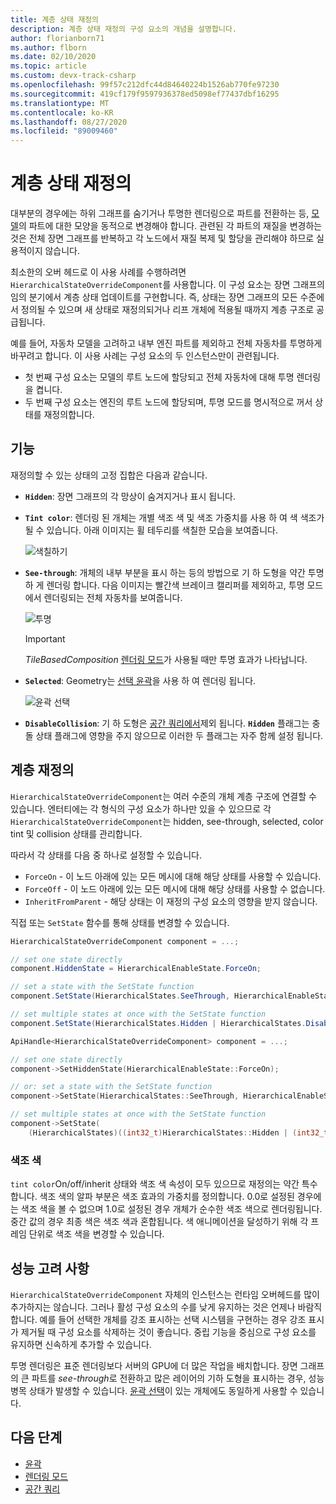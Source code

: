 ```yaml
---
title: 계층 상태 재정의
description: 계층 상태 재정의 구성 요소의 개념을 설명합니다.
author: florianborn71
ms.author: flborn
ms.date: 02/10/2020
ms.topic: article
ms.custom: devx-track-csharp
ms.openlocfilehash: 99f57c212dfc44d84640224b1526ab770fe97230
ms.sourcegitcommit: 419cf179f9597936378ed5098ef77437dbf16295
ms.translationtype: MT
ms.contentlocale: ko-KR
ms.lasthandoff: 08/27/2020
ms.locfileid: "89009460"
---
```

# <a name="hierarchical-state-override"></a>계층 상태 재정의

대부분의 경우에는 하위 그래프를 숨기거나 투명한 렌더링으로 파트를 전환하는 등, [모델](../../concepts/models.md)의 파트에 대한 모양을 동적으로 변경해야 합니다. 관련된 각 파트의 재질을 변경하는 것은 전체 장면 그래프를 반복하고 각 노드에서 재질 복제 및 할당을 관리해야 하므로 실용적이지 않습니다.

최소한의 오버 헤드로 이 사용 사례를 수행하려면 `HierarchicalStateOverrideComponent`를 사용합니다. 이 구성 요소는 장면 그래프의 임의 분기에서 계층 상태 업데이트를 구현합니다. 즉, 상태는 장면 그래프의 모든 수준에서 정의될 수 있으며 새 상태로 재정의되거나 리프 개체에 적용될 때까지 계층 구조로 공급됩니다.

예를 들어, 자동차 모델을 고려하고 내부 엔진 파트를 제외하고 전체 자동차를 투명하게 바꾸려고 합니다. 이 사용 사례는 구성 요소의 두 인스턴스만이 관련됩니다.

* 첫 번째 구성 요소는 모델의 루트 노드에 할당되고 전체 자동차에 대해 투명 렌더링을 켭니다.
* 두 번째 구성 요소는 엔진의 루트 노드에 할당되며, 투명 모드를 명시적으로 꺼서 상태를 재정의합니다.

## <a name="features"></a>기능

재정의할 수 있는 상태의 고정 집합은 다음과 같습니다.

* **`Hidden`**: 장면 그래프의 각 망상이 숨겨지거나 표시 됩니다.
* **`Tint color`**: 렌더링 된 개체는 개별 색조 색 및 색조 가중치를 사용 하 여 색 색조가 될 수 있습니다. 아래 이미지는 휠 테두리를 색칠한 모습을 보여줍니다.
  
  ![색칠하기](./media/color-tint.png)

* **`See-through`**: 개체의 내부 부분을 표시 하는 등의 방법으로 기 하 도형을 약간 투명 하 게 렌더링 합니다. 다음 이미지는 빨간색 브레이크 캘리퍼를 제외하고, 투명 모드에서 렌더링되는 전체 자동차를 보여줍니다.

  ![투명](./media/see-through.png)

  > [!IMPORTANT]
  > *TileBasedComposition* [렌더링 모드](../../concepts/rendering-modes.md)가 사용될 때만 투명 효과가 나타납니다.

* **`Selected`**: Geometry는 [선택 윤곽](outlines.md)을 사용 하 여 렌더링 됩니다.

  ![윤곽 선택](./media/selection-outline.png)

* **`DisableCollision`**: 기 하 도형은 [공간 쿼리에서](spatial-queries.md)제외 됩니다. **`Hidden`** 플래그는 충돌 상태 플래그에 영향을 주지 않으므로 이러한 두 플래그는 자주 함께 설정 됩니다.

## <a name="hierarchical-overrides"></a>계층 재정의

`HierarchicalStateOverrideComponent`는 여러 수준의 개체 계층 구조에 연결할 수 있습니다. 엔터티에는 각 형식의 구성 요소가 하나만 있을 수 있으므로 각 `HierarchicalStateOverrideComponent`는 hidden, see-through, selected, color tint 및 collision 상태를 관리합니다.

따라서 각 상태를 다음 중 하나로 설정할 수 있습니다.

* `ForceOn` - 이 노드 아래에 있는 모든 메시에 대해 해당 상태를 사용할 수 있습니다.
* `ForceOff` - 이 노드 아래에 있는 모든 메시에 대해 해당 상태를 사용할 수 없습니다.
* `InheritFromParent` - 해당 상태는 이 재정의 구성 요소의 영향을 받지 않습니다.

직접 또는 `SetState` 함수를 통해 상태를 변경할 수 있습니다.

```cs
HierarchicalStateOverrideComponent component = ...;

// set one state directly
component.HiddenState = HierarchicalEnableState.ForceOn;

// set a state with the SetState function
component.SetState(HierarchicalStates.SeeThrough, HierarchicalEnableState.InheritFromParent);

// set multiple states at once with the SetState function
component.SetState(HierarchicalStates.Hidden | HierarchicalStates.DisableCollision, HierarchicalEnableState.ForceOff);
```

```cpp
ApiHandle<HierarchicalStateOverrideComponent> component = ...;

// set one state directly
component->SetHiddenState(HierarchicalEnableState::ForceOn);

// or: set a state with the SetState function
component->SetState(HierarchicalStates::SeeThrough, HierarchicalEnableState::InheritFromParent);

// set multiple states at once with the SetState function
component->SetState(
    (HierarchicalStates)((int32_t)HierarchicalStates::Hidden | (int32_t)HierarchicalStates::DisableCollision), HierarchicalEnableState::ForceOff);

```

### <a name="tint-color"></a>색조 색

`tint color`On/off/inherit 상태와 색조 색 속성이 모두 있으므로 재정의는 약간 특수 합니다. 색조 색의 알파 부분은 색조 효과의 가중치를 정의합니다. 0.0로 설정된 경우에는 색조 색을 볼 수 없으며 1.0로 설정된 경우 개체가 순수한 색조 색으로 렌더링됩니다. 중간 값의 경우 최종 색은 색조 색과 혼합됩니다. 색 애니메이션을 달성하기 위해 각 프레임 단위로 색조 색을 변경할 수 있습니다.

## <a name="performance-considerations"></a>성능 고려 사항

`HierarchicalStateOverrideComponent` 자체의 인스턴스는 런타임 오버헤드를 많이 추가하지는 않습니다. 그러나 활성 구성 요소의 수를 낮게 유지하는 것은 언제나 바람직합니다. 예를 들어 선택한 개체를 강조 표시하는 선택 시스템을 구현하는 경우 강조 표시가 제거될 때 구성 요소를 삭제하는 것이 좋습니다. 중립 기능을 중심으로 구성 요소를 유지하면 신속하게 추가할 수 있습니다.

투명 렌더링은 표준 렌더링보다 서버의 GPU에 더 많은 작업을 배치합니다. 장면 그래프의 큰 파트를 *see-through*로 전환하고 많은 레이어의 기하 도형을 표시하는 경우, 성능 병목 상태가 발생할 수 있습니다. [윤곽 선택](../../overview/features/outlines.md#performance)이 있는 개체에도 동일하게 사용할 수 있습니다.

## <a name="next-steps"></a>다음 단계

* [윤곽](../../overview/features/outlines.md)
* [렌더링 모드](../../concepts/rendering-modes.md)
* [공간 쿼리](../../overview/features/spatial-queries.md)

